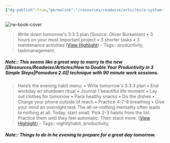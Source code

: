```yaml
---
{"dg-publish":true,"permalink":"/resources/readwise/articles/a-system-for-finishing-your-day-strong-evening-routine/","tags":["articles","til"]}
---
```


![rw-book-cover](https://readwise-assets.s3.amazonaws.com/static/images/article0.00998d930354.png)

> Write down tomorrow's 3:3:3 plan (Source: Oliver Burkeman)
> • 3 hours on your most important project
> • 3 shorter tasks
> • 3 maintenance activities ([View Highlight](https://read.readwise.io/read/01hcttdrsxdbrc31kqzjkggkzt))
    - Tags:: productivity, taskmanagement, 

##### Note:: This seems like a great way to marry to the new [[Resources/Readwise/Articles/How to Double Your Productivity in 3 Simple Steps\|Pomodoro 2.0]] technique with 90 minute work sessions.

> Here’s the evening habit menu:
> • Write tomorrow's 3:3:3 plan
> • End workday w/ shutdown ritual
> • Journal 1 beautiful life moment
> • Lay out clothes for tomorrow
> • Pack healthy snacks
> • Do the dishes
> • Charge your phone outside of reach
> • Practice 4-7-8 breathing
> • Give your mind an overnight task
> The all-or-nothing mentality often leads to nothing at all.
> Today, start small. Pick 2-3 habits from the list. Practice them until they feel automatic. Then stack more. ([View Highlight](https://read.readwise.io/read/01hctt6r6tpt8ecet8ccavasvv))
    - Tags:: nightlyhabit, productivity, 

##### Note:: Things to do in he evening to prepare for a great day tomorrow.

